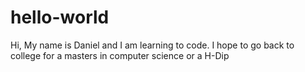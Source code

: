 # hello-world
Hi, My name is Daniel and I am learning to code. I hope to go back to college for a masters in computer science or a H-Dip

